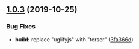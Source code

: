 ## [1.0.3](https://github.com/cycjimmy/simulate-chatting/compare/v1.0.2...v1.0.3) (2019-10-25)


### Bug Fixes

* **build:** replace "uglifyjs" with "terser" ([3fa366d](https://github.com/cycjimmy/simulate-chatting/commit/3fa366dbd6323437940be2a8d19e3a0ceb213156))
